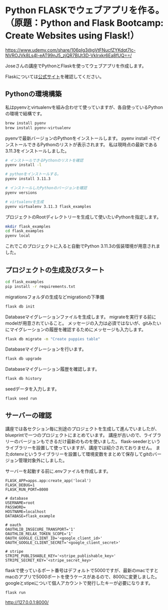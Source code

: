 # Python FLASKでウェブアプリを作る。（原題：Python and Flask Bootcamp: Create Websites using Flask!）

https://www.udemy.com/share/106pIg3@gVtFNucfZYKdqt7Ic-NVROJVk8Ls4I-eAT99nJ5_zjQR7BlJt3D-VkIrxkr6Ea8fUQ==/

Joseさんの講座でPythonとFlaskを使ってウェブアプリを作成します。

Flaskについては[公式サイト](https://msiz07-flask-docs-ja.readthedocs.io/ja/latest/)を確認してください。

## Pythonの環境構築

私はpyenvとvirtualenvを組み合わせて使っていますが、各自使っているPythonの環境で結構です。

```sh
brew install pyenv
brew install pyenv-virtualenv
```

pyenvで最新バージョンのPythonをインストールします。
pyenv install -lでインストールできるPythonのリストが表示されます。
私は現時点の最新である3.11.3をインストールしました。

```sh
# インストールできるPythonのリストを確認
pyenv install -l

# pythonをインストールする。
pyenv install 3.11.3

# インストールしたPythonのバージョンを確認
pyenv versions

# virtualenvを生成
pyenv virtualenv 3.11.3 flask_examples
```

プロジェクトのRootディレクトリーを生成して使いたいPythonを指定します。

```sh
mkdir flask_examples
cd flask_examples
pyenv local
```

これでこのプロジェクトに入ると自動でPython 3.11.3の仮装環境が用意されました。

## プロジェクトの生成及びスタート

```sh
cd flask_examples
pip install -r requirements.txt
```

migrationsフォルダの生成などmigrationの下準備

```sh
flask db init
```

Databaseマイグレーションファイルを生成します。
migrateを実行する前にmodelが用意されていること。
メッセージの入力は必須ではないが、gitみたいにマイグレーションの履歴を確認するためにメッセージも入力します。

```sh
flask db migrate -m "Create puppies table"
```

Databaseマイグレーションを行います。

```sh
flask db upgrade
```

Databaseマイグレーション履歴を確認します。

```sh
flask db history
```

seedデータを入力します。

```sh
flask seed run
```

## サーバーの確認

講座では各セクション毎に別途のプロジェクトを生成して進んでいましたが、blueprintで一つのプロジェクトにまとめています。
講座が古いので、ライブラリーのバージョンもできるだけ最新のものを使いました。
flask-seederというライブラリーを設置して使っていますが、講座では紹介されておりません。
またdotenvというライブラリーを設置して環境変数をまとめて保存してgitのバージョン管理対象外にしました。

サーバーを起動する前に.envファイルを作成します。

```sh:.env
FLASK_APP=apps.app:create_app('local')
FLASK_DEBUG=1
FLASK_RUN_PORT=8000

# database
USERNAME=root
PASSWORD=
HOSTNAME=localhost
DATABASE=flask_example

# oauth
OAUTHLIB_INSECURE_TRANSPORT='1'
OAUTHLIB_RELAX_TOKEN_SCOPE='1'
OAUTH_GOOGLE_CLIENT_ID='<google_client_id>'
OAUTH_GOOGLE_CLIENT_SECRET='<google_client_secret>'

# stripe
STRIPE_PUBLISHABLE_KEY='<stripe_publishable_key>'
STRIPE_SECRET_KEY='<stripe_secret_key>'
```

flaskで使っているポート番号はデフォルトで5000ですが、最新のmacですとmacのアプリで5000ポートを使うケースがあるので、8000に変更しました。
googleとstipeについて個人アカウントで発行したキーが必要になります。

```sh
flask run
```

http://127.0.0.1:8000/
